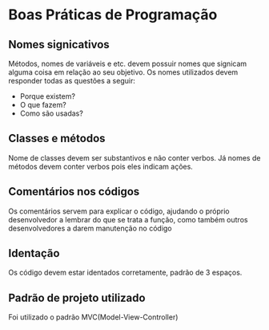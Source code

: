 # Boas Práticas de Programação

## Nomes signicativos

Métodos, nomes de variáveis e etc. devem possuir nomes que signicam alguma
coisa em relação ao seu objetivo. Os nomes utilizados devem responder todas as
questões a seguir:
- Porque existem?
- O que fazem?
- Como são usadas?

## Classes e métodos

Nome de classes devem ser substantivos e não conter verbos. Já nomes de
métodos devem conter verbos pois eles indicam ações.

## Comentários nos códigos

Os comentários servem para explicar o código, ajudando o próprio desenvolvedor a lembrar do que se trata a função, como também outros desenvolvedores a darem manutenção no código

## Identação

Os código devem estar identados corretamente, padrão de 3 espaços.

## Padrão de projeto utilizado

Foi utilizado o padrão MVC(Model-View-Controller)
